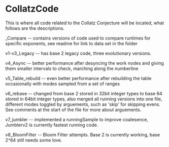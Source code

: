 # CollatzCode
This is where all code related to the Collatz Conjecture will be located, what follows are the descriptions.

_Compare -- contains versions of code used to compare runtimes for specific exponents, see readme for link to data set in the folder

v1-v3_Legacy -- has base 2 legacy code, three evolutionary versions.

v4_Async -- better performance after desyncing the work nodes and giving them smaller intervals to check, marching along the numberline

v5_Table_rebuild -- even better performance after rebuilding the table occasionally with modes sampled from a set of ranges

v6_rebase -- changed from base 2 stored in 32bit integer types to base 64 stored in 64bit integer types, also merged all running versions into one file, different modes toggled by arguements, such as 'skip' for skipping evens. See comments at the start of the file for more about arguements.

v7_jumbler -- implemented a runningSample to improve coalesence, Jumblerv2 is currently fastest running code.

v8_BloomFilter -- Bloom Filter attempts.  Base 2 is currently working, base 2^64 still needs some love.
